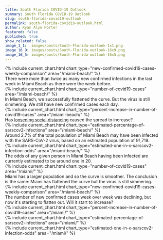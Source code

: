 ```yaml
---
title: South Florida COVID-19 Outlook
summary: South Florida COVID-19 Outlook
slug: south-florida-covid19-outlook
permalink: south-florida-covid19-outlook.html
author: Ryan Alyn Porter
featured: false
published: true
show_related: false
image_1_1:  images/posts/South-Florida-outlook-1x1.png
image_16_9: images/posts/South-Florida-outlook-16x9.png
image_16_5: images/posts/South-Florida-outlook-16x5.png
---
```


<div class="panel">
  <div class="banner">
  {% include current_chart.html chart_type="new-confirmed-covid19-cases-weekly-comparison" area="/miami-beach/" %}
  </div>
  <div class="headline">
    <div class="meta">
      There were more than twice as many new confirmed infections in the last week in Miami Beach as there were the week before.
    </div>
  </div>
</div>

<div class="panel">
  <div class="banner">
  {% include current_chart.html chart_type="number-of-covid19-cases" area="/miami-beach/" %}
  </div>
  <div class="headline">
    <div class="meta">
      In Miami Beach, we successfully flattened the curve.  But the virus is still simmering.  We still have new confirmed cases each day.
    </div>
  </div>
</div>

<div class="panel">
  <div class="banner">
  {% include current_chart.html chart_type="percent-increase-in-number-of-covid19-cases" area="/miami-beach/" %}
  </div>
  <div class="headline">
    <div class="meta">
      Has <a href="/2020/05/16/south-florida-gives-up-on-social-distancing.html">loosening social distancing</a> caused the spread to increase?
    </div>
  </div>
</div>

<div class="panel">
  <div class="banner">
  {% include current_chart.html chart_type="estimated-percentage-of-sarscov2-infections" area="/miami-beach/" %}
  </div>
  <div class="headline">
    <div class="meta">
    Around 2.7% of the total population of Miami Beach may have been infected with the SARS-CoV-2 virus, based on an estimated population of 91,718.
    </div>
  </div>
</div>

<!--more-->

<div class="panel">
  <div class="banner">
  {% include current_chart.html chart_type="estimated-one-in-x-sarscov2-infection-odds" area="/miami-beach/" %}
  </div>
  <div class="headline">
    <div class="meta">
    The odds of any given person in Miami Beach having been infected are currently estimated to be around one in 20.
    </div>
  </div>
</div>

<div class="panel">
  <div class="banner">
  {% include current_chart.html chart_type="number-of-covid19-cases" area="/miami/" %}
  </div>
  <div class="headline">
    <div class="meta">
      Miami has a larger population and so the curve is smoother.  The conclusion is the same: Miami has flattened the curve but the virus is still simmering.
    </div>
  </div>
</div>

<div class="panel">
  <div class="banner">
  {% include current_chart.html chart_type="new-confirmed-covid19-cases-weekly-comparison" area="/miami-beach/" %}
  </div>
  <div class="headline">
    <div class="meta">
      The number of new confirmed cases week over week was declining, but now it's starting to flatten out.  Will it start to increase?
    </div>
  </div>
</div>

<div class="panel">
  <div class="banner">
  {% include current_chart.html chart_type="percent-increase-in-number-of-covid19-cases" area="/miami/" %}
  </div>
</div>

<div class="panel">
  <div class="banner">
  {% include current_chart.html chart_type="estimated-percentage-of-sarscov2-infections" area="/miami/" %}
  </div>
</div>

<div class="panel">
  <div class="banner">
  {% include current_chart.html chart_type="estimated-one-in-x-sarscov2-infection-odds" area="/miami/" %}
  </div>
</div>
